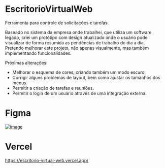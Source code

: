 # EscritorioVirtualWeb
Ferramenta para controle de solicitações e tarefas.

Baseado no sistema da empresa onde trabalhei, que utiliza um software legado, criei um protótipo com design atualizado onde o usuário pode visualizar de forma resumida as pendências de trabalho do dia a dia.
Pretendo melhorar este projeto, não apenas visualmente, mas também implementando funcionalidades.

Próximas alterações:
- Melhorar o esquema de cores, criando também um modo escuro.
- Corrigir alguns problemas de layout, bem como ajustar os tamanhos dos menus.
- Permitir a criação de tarefas e reuniões.
- Permitir o login de um usuário através de uma integração externa.


# Figma
[![image](https://user-images.githubusercontent.com/26415276/219995617-d9fc39e0-a779-4d83-8801-687a0a7d13e4.png)](https://www.figma.com/file/xM81BHaW2SLQoSzz1bqvd3/EscritorioVirtualWeb)

# Vercel
https://escritorio-virtual-web.vercel.app/
